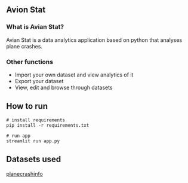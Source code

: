 ## Avion Stat

### What is Avian Stat?

Avian Stat is a data analytics application based on python that analyses plane crashes.

### Other functions

* Import your own dataset and view analytics of it
* Export your dataset
* View, edit and browse through datasets

## How to run

```
# install requirements
pip install -r requirements.txt

# run app
streamlit run app.py

```

## Datasets used

[planecrashinfo](https://www.planecrashinfo.com/database.htm)
